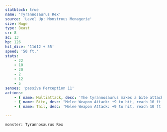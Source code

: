 ```yaml
---
statblock: true
name: 'Tyrannosaurus Rex'
source: 'Level Up: Monstrous Menagerie'
size: Huge
type: Beast
cr: 8
ac: 13
hp: 126
hit_dice: '11d12 + 55'
speed: '50 ft.'
stats:
    - 22
    - 10
    - 20
    - 2
    - 12
    - 5
senses: 'passive Perception 11'
actions:
    - { name: Multiattack, desc: 'The tyrannosaurus makes a bite attack and a tail attack against two different targets.' }
    - { name: Bite, desc: "Melee Weapon Attack: +9 to hit, reach 10 ft., one target. Hit: 25 (3d12 + 6) piercing damage. If the target is a creature, it is grappled (escape DC 17). Until this grapple ends, the tyrannosaurus can't bite a different creature and it has advantage on bite attacks against the grappled creature." }
    - { name: Tail, desc: 'Melee Weapon Attack: +9 to hit, reach 10 ft., one target. Hit: 19 (3d8 + 6) bludgeoning damage.' }

---
```

```statblock
monster: Tyrannosaurus Rex
```
